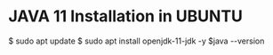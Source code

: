 # JAVA 11 Installation in UBUNTU
$ sudo apt update
$ sudo apt install openjdk-11-jdk -y
$java --version 


